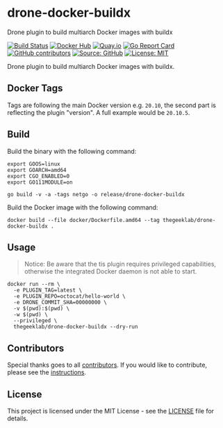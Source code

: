 # drone-docker-buildx

Drone plugin to build multiarch Docker images with buildx

[![Build Status](https://img.shields.io/drone/build/thegeeklab/drone-docker-buildx?logo=drone&server=https%3A%2F%2Fdrone.thegeeklab.de)](https://drone.thegeeklab.de/thegeeklab/drone-docker-buildx)
[![Docker Hub](https://img.shields.io/badge/dockerhub-latest-blue.svg?logo=docker&logoColor=white)](https://hub.docker.com/r/thegeeklab/drone-docker-buildx)
[![Quay.io](https://img.shields.io/badge/quay-latest-blue.svg?logo=docker&logoColor=white)](https://quay.io/repository/thegeeklab/drone-docker-buildx)
[![Go Report Card](https://goreportcard.com/badge/github.com/thegeeklab/drone-docker-buildx)](https://goreportcard.com/report/github.com/thegeeklab/drone-docker-buildx)
[![GitHub contributors](https://img.shields.io/github/contributors/thegeeklab/drone-docker-buildx)](https://github.com/thegeeklab/drone-docker-buildx/graphs/contributors)
[![Source: GitHub](https://img.shields.io/badge/source-github-blue.svg?logo=github&logoColor=white)](https://github.com/thegeeklab/drone-docker-buildx)
[![License: MIT](https://img.shields.io/github/license/thegeeklab/drone-docker-buildx)](https://github.com/thegeeklab/drone-docker-buildx/blob/main/LICENSE)

Drone plugin to build multiarch Docker images with buildx.

## Docker Tags

Tags are following the main Docker version e.g. `20.10`, the second part is reflecting the plugin "version". A full example would be `20.10.5`.

## Build

Build the binary with the following command:

```Shell
export GOOS=linux
export GOARCH=amd64
export CGO_ENABLED=0
export GO111MODULE=on

go build -v -a -tags netgo -o release/drone-docker-buildx
```

Build the Docker image with the following command:

```Shell
docker build --file docker/Dockerfile.amd64 --tag thegeeklab/drone-docker-buildx .
```

## Usage

> Notice: Be aware that the tis plugin requires privileged capabilities, otherwise the integrated Docker daemon is not able to start.

```console
docker run --rm \
  -e PLUGIN_TAG=latest \
  -e PLUGIN_REPO=octocat/hello-world \
  -e DRONE_COMMIT_SHA=00000000 \
  -v $(pwd):$(pwd) \
  -w $(pwd) \
  --privileged \
  thegeeklab/drone-docker-buildx --dry-run
```

## Contributors

Special thanks goes to all [contributors](https://github.com/thegeeklab/drone-docker-buildx/graphs/contributors). If you would like to contribute,
please see the [instructions](https://github.com/thegeeklab/drone-docker-buildx/blob/main/CONTRIBUTING.md).

## License

This project is licensed under the MIT License - see the [LICENSE](https://github.com/thegeeklab/drone-docker-buildx/blob/main/LICENSE) file for details.

